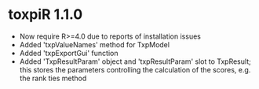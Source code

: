 # toxpiR 1.1.0

* Now require R>=4.0 due to reports of installation issues
* Added 'txpValueNames' method for TxpModel
* Added 'txpExportGui' function
* Added 'TxpResultParam' object and 'txpResultParam' slot to TxpResult; this
  stores the parameters controlling the calculation of the scores, e.g. the 
  rank ties method
